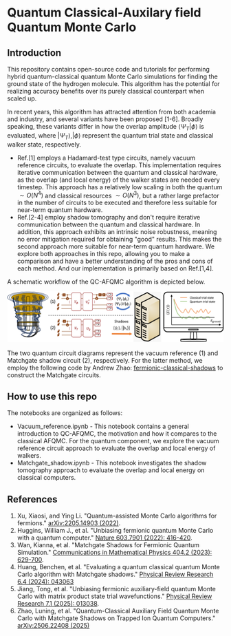 # Quantum Classical-Auxilary field Quantum Monte Carlo

## Introduction

This repository contains open-source code and tutorials for performing hybrid quantum-classical quantum Monte Carlo simulations for finding the ground state of the hydrogen molecule. This algorithm has the potential for realizing accuracy benefits over its purely classical counterpart when scaled up. 

In recent years, this algorithm has attracted attention from both academia and industry, and several variants have been proposed [1-6]. Broadly speaking, these variants differ in how the overlap amplitude $\langle\Psi_T|\phi\rangle$ is evaluated, where $|\Psi_T\rangle, |\phi\rangle$ represent the quantum trial state and classical walker state, respectively. 

* Ref.[1] employs a Hadamard-test type circuits, namely vacuum reference circuits, to evaluate the overlap. This implementation requires iterative communication between the quantum and classical hardware, as the overlap (and local energy) of the walker states are needed every timestep. This approach has a relatively low scaling in both the quantum $\sim O(N^4)$ and classical resources $\sim O(N^3)$, but a rather large prefactor in the number of circuits to be executed and therefore less suitable for near-term quantum hardware.
* Ref.[2-4] employ shadow tomography and don't require iterative communication between the quantum and classical hardware. In addition, this approach exhibits an intrinsic noise robustness, meaning no error mitigation required for obtaining "good" results. This makes the second approach more suitable for near-term quantum hardware. We explore both approaches in this repo, allowing you to make a comparison and have a better understanding of the pros and cons of each method. And our implementation is primarily based on Ref.[1,4].


A schematic workflow of the QC-AFQMC algorithm is depicted below.

![workflow](images/workflow.png)

The two quantum circuit diagrams represent the vacuum reference (1) and Matchgate shadow circuit (2), respectively. For the latter method, we employ the following code by Andrew Zhao: [fermionic-classical-shadows](https://github.com/zhao-andrew/symmetry-adjusted-classical-shadows) to construct the Matchgate circuits.


## How to use this repo

The notebooks are organized as follows:

* Vacuum_reference.ipynb - This notebook contains a general introduction to QC-AFQMC, the motivation and how it compares to the classical AFQMC. For the quantum component, we explore the vacuum reference circuit approach to evaluate the overlap and local energy of walkers.
* Matchgate_shadow.ipynb - This notebook investigates the shadow tomography approach to evaluate the overlap and local energy on classical computers.


## References

1. Xu, Xiaosi, and Ying Li. "Quantum-assisted Monte Carlo algorithms for fermions." [arXiv:2205.14903 (2022)](https://arxiv.org/abs/2205.14903).
2. Huggins, William J., et al. "Unbiasing fermionic quantum Monte Carlo with a quantum computer." [Nature 603.7901 (2022): 416-420](https://www.nature.com/articles/s41586-021-04351-z).
3. Wan, Kianna, et al. "Matchgate Shadows for Fermionic Quantum Simulation." [Communications in Mathematical Physics 404.2 (2023): 629-700](https://link.springer.com/article/10.1007/s00220-023-04844-0).
4. Huang, Benchen, et al. "Evaluating a quantum classical quantum Monte Carlo algorithm with Matchgate shadows." [Physical Review Research 6.4 (2024): 043063](https://journals.aps.org/prresearch/abstract/10.1103/PhysRevResearch.6.043063)
5. Jiang, Tong, et al. "Unbiasing fermionic auxiliary-field quantum Monte Carlo with matrix product state trial wavefunctions." [Physical Review Research 7.1 (2025): 013038](https://journals.aps.org/prresearch/abstract/10.1103/PhysRevResearch.7.013038).
6. Zhao, Luning, et al. "Quantum-Classical Auxiliary Field Quantum Monte Carlo with Matchgate Shadows on Trapped Ion Quantum Computers." [arXiv:2506.22408 (2025)](https://arxiv.org/abs/2506.22408)

